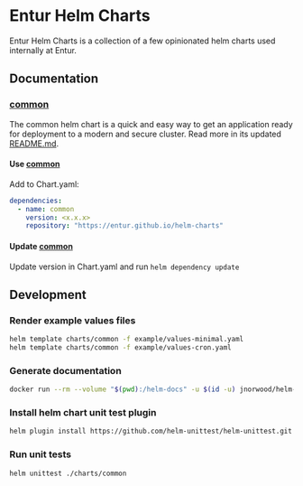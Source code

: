 # Entur Helm Charts

Entur Helm Charts is a collection of a few opinionated helm charts used internally at Entur.

## Documentation

### [common](./charts/common/README.md)

The common helm chart is a quick and easy way to get an application ready for deployment to a modern and secure cluster.
Read more in its updated [README.md](./charts/common/README.md).

#### Use [common](./charts/common/README.md)

Add to Chart.yaml:

```yaml
dependencies:
  - name: common
    version: <x.x.x>
    repository: "https://entur.github.io/helm-charts"
```

#### Update [common](./charts/common/README.md)

Update version in Chart.yaml and run `helm dependency update`

## Development

### Render example values files

```bash
helm template charts/common -f example/values-minimal.yaml
helm template charts/common -f example/values-cron.yaml
```

### Generate documentation

```bash
docker run --rm --volume "$(pwd):/helm-docs" -u $(id -u) jnorwood/helm-docs:latest
```

### Install helm chart unit test plugin

```bash
helm plugin install https://github.com/helm-unittest/helm-unittest.git
```

### Run unit tests

```bash
helm unittest ./charts/common
```
